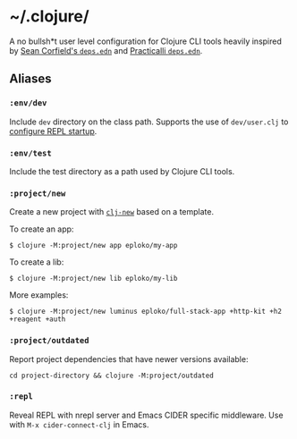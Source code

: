 # ~/.clojure/

A no bullsh*t user level configuration for Clojure CLI tools heavily inspired by [Sean Corfield's `deps.edn`](https://github.com/seancorfield/dot-clojure) and [Practicalli `deps.edn`](https://github.com/practicalli/clojure-deps-edn).

## Aliases

### `:env/dev`

Include `dev` directory on the class path. Supports the use of `dev/user.clj` to [configure REPL startup](http://practicalli.github.io/clojure/clojure-tools/configure-repl-startup.html).

### `:env/test`

Include the test directory as a path used by Clojure CLI tools.

### `:project/new`

Create a new project with [`clj-new`](https://github.com/seancorfield/clj-new) based on a template.

To create an app:

    $ clojure -M:project/new app eploko/my-app
    
To create a lib:

    $ clojure -M:project/new lib eploko/my-lib
    
More examples:

    $ clojure -M:project/new luminus eploko/full-stack-app +http-kit +h2 +reagent +auth
    
### `:project/outdated`

Report project dependencies that have newer versions available:

    cd project-directory && clojure -M:project/outdated
    
### `:repl`

Reveal REPL with nrepl server and Emacs CIDER specific middleware. Use with `M-x cider-connect-clj` in Emacs.

